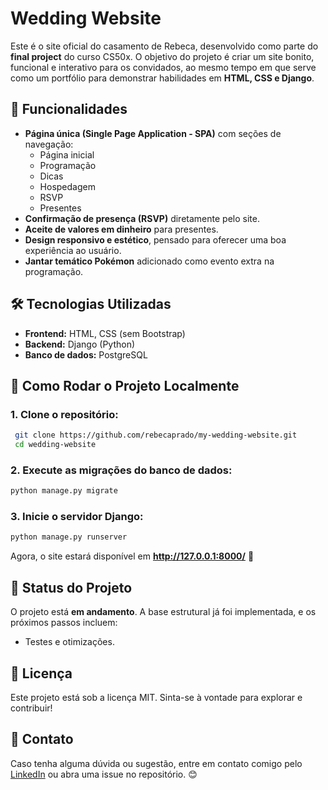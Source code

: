 # Wedding Website

Este é o site oficial do casamento de Rebeca, desenvolvido como parte do **final project** do curso CS50x. O objetivo do projeto é criar um site bonito, funcional e interativo para os convidados, ao mesmo tempo em que serve como um portfólio para demonstrar habilidades em **HTML, CSS e Django**.

## 🎯 Funcionalidades
- **Página única (Single Page Application - SPA)** com seções de navegação:
  - Página inicial
  - Programação
  - Dicas
  - Hospedagem
  - RSVP
  - Presentes
- **Confirmação de presença (RSVP)** diretamente pelo site.
- **Aceite de valores em dinheiro** para presentes.
- **Design responsivo e estético**, pensado para oferecer uma boa experiência ao usuário.
- **Jantar temático Pokémon** adicionado como evento extra na programação.

## 🛠 Tecnologias Utilizadas
- **Frontend:** HTML, CSS (sem Bootstrap)
- **Backend:** Django (Python)
- **Banco de dados:** PostgreSQL

## 🚀 Como Rodar o Projeto Localmente

### 1️. Clone o repositório:
```sh
 git clone https://github.com/rebecaprado/my-wedding-website.git
 cd wedding-website
```

### 2. Execute as migrações do banco de dados:
```sh
python manage.py migrate
```

### 3. Inicie o servidor Django:
```sh
python manage.py runserver
```

Agora, o site estará disponível em **http://127.0.0.1:8000/** 🎉

## 📌 Status do Projeto
O projeto está **em andamento**. A base estrutural já foi implementada, e os próximos passos incluem:
- Testes e otimizações.

## 📜 Licença
Este projeto está sob a licença MIT. Sinta-se à vontade para explorar e contribuir!

## 📩 Contato
Caso tenha alguma dúvida ou sugestão, entre em contato comigo pelo [LinkedIn](https://www.linkedin.com/in/rebeca-prado/) ou abra uma issue no repositório. 😊
